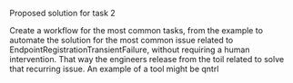 Proposed solution for task 2

Create a workflow for the most common tasks, from the example to automate the solution for the most common issue related to EndpointRegistrationTransientFailure, without requiring a human intervention. That way the engineers release from the toil related to solve that recurring issue.
An example of a tool might be qntrl 